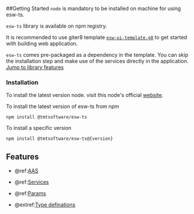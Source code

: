 ##Getting Started
`node` is mandatory to be installed on machine for using esw-ts.

`esw-ts` library is available on npm registry.

 It is recommended to use giter8 template [`esw-ui-template.g8`](https://github.com/tmtsoftware/esw-ui-template.g8)  to get started with building web application.

 `esw-ts` comes pre-packaged as a dependency in the template. You can skip the installation step and make use of the services directly in the application. [Jump to library features](#features)



### Installation

  To install the latest version node. visit this node's official [website](https://nodejs.org/).

  To install the latest version of esw-ts from npm

    npm install @tmtsoftware/esw-ts

  To install a specific version

    npm install @tmtsoftware/esw-ts@{version}

## Features

- @ref:[AAS](../aas/csw-aas-js.md)

- @ref:[Services](../services/index.md)

- @ref:[Params](../params/index.md)

- @extref:[Type definations](ts-docs:globals.html)

